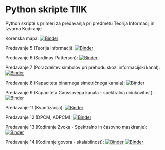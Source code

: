 # Python skripte TIIK

Python skripte s primeri za predavanja pri predmetu Teorija Informacij in Izvorno Kodiranje

Korenska mapa: [![Binder](https://mybinder.org/badge_logo.svg)](https://mybinder.org/v2/gh/kuzfix/TIIK_pyBinder/master?urlpath=lab)

Predavanje 5 (Teorija informacij): [![Binder](https://mybinder.org/badge_logo.svg)](https://mybinder.org/v2/gh/kuzfix/TIIK_pyBinder/master?urlpath=lab/tree/P5_TeorijaInformacij/P5_TeorijaInformacij.ipynb)

Predavanje 6 (Sardinas-Patterson): [![Binder](https://mybinder.org/badge_logo.svg)](https://mybinder.org/v2/gh/kuzfix/TIIK_pyBinder/master?urlpath=lab/tree/P6_Kodiranje/P6_SardinaPatterson.ipynb)

Predavanje 7 (Porazdelitev simbolov pri prehodu skozi informacijski kanal): [![Binder](https://mybinder.org/badge_logo.svg)](https://mybinder.org/v2/gh/kuzfix/TIIK_pyBinder/master?urlpath=lab/tree/P7_InformacijskiKanal/P7_PrehodiSkoziBinarniKanal.ipynb)

Predavanje 8 (Kapaciteta binarnega simetričnega kanala): [![Binder](https://mybinder.org/badge_logo.svg)](https://mybinder.org/v2/gh/kuzfix/TIIK_pyBinder/master?urlpath=lab/tree/P8_KapacitetaDiskretnegaKanala/P8_Kapaciteta.ipynb)

Predavanje 9 (Kapaciteta Gaussovega kanala - spektralna učinkovitost): [![Binder](https://mybinder.org/badge_logo.svg)](https://mybinder.org/v2/gh/kuzfix/TIIK_pyBinder/master?urlpath=lab/tree/P9_KapacitetaGaussovegaKanala/P9_SpektralnaUcinkvitostPrenosa.ipynb)

Predavanje 11 (Kvantizacija): [![Binder](https://mybinder.org/badge_logo.svg)](https://mybinder.org/v2/gh/kuzfix/TIIK_pyBinder/master?urlpath=lab/tree/P11_Kvantizacija/P11_Kvantizacija.ipynb)

Predavanje 12 (DPCM, ADPCM): [![Binder](https://mybinder.org/badge_logo.svg)](https://mybinder.org/v2/gh/kuzfix/TIIK_pyBinder/master?urlpath=lab/tree/P12_DPCM/P12_DPCM-1.ipynb)

Predavanje 13 (Kodiranje Zvoka - Spektralno in časovno maskiranje): [![Binder](https://mybinder.org/badge_logo.svg)](https://mybinder.org/v2/gh/kuzfix/TIIK_pyBinder/master?urlpath=lab/tree/P13_KodiranjeZvoka/P13_TestiranjeMask.ipynb)

Predavanje 14 (Kodiranje govora - skalabilnost): [![Binder](https://mybinder.org/badge_logo.svg)](https://mybinder.org/v2/gh/kuzfix/TIIK_pyBinder/master?urlpath=lab/tree/P14_KodiranjeGovora/P14_GrobaFinaKvantizacija.ipynb)
[![Binder](https://mybinder.org/badge_logo.svg)](https://mybinder.org/v2/gh/kuzfix/TIIK_pyBinder/master?urlpath=lab/tree/P14_KodiranjeGovora/P14_NBaudioEnhancements.ipynb)
